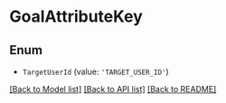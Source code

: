 # GoalAttributeKey


## Enum

* `TargetUserId` (value: `'TARGET_USER_ID'`)

[[Back to Model list]](../README.md#documentation-for-models) [[Back to API list]](../README.md#documentation-for-api-endpoints) [[Back to README]](../README.md)
